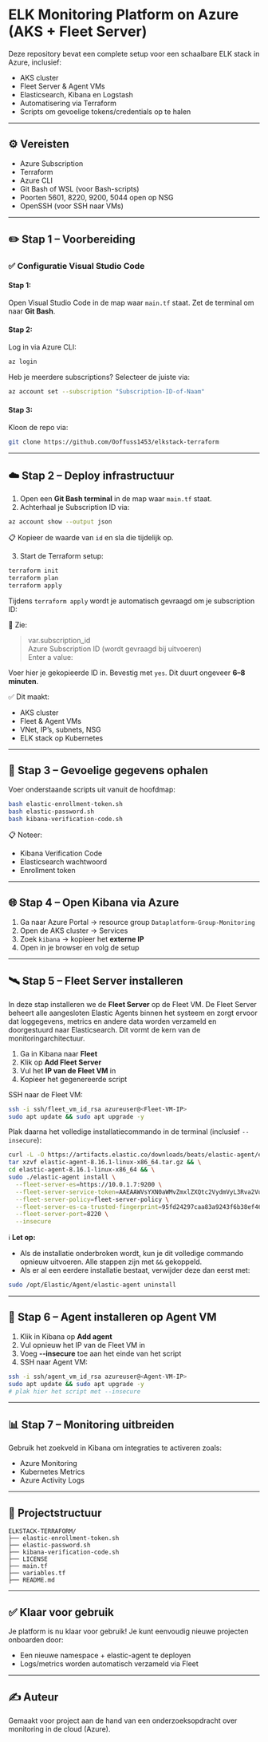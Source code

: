 # ELK Monitoring Platform on Azure (AKS + Fleet Server)

Deze repository bevat een complete setup voor een schaalbare ELK stack in Azure, inclusief:
- AKS cluster  
- Fleet Server & Agent VMs  
- Elasticsearch, Kibana en Logstash  
- Automatisering via Terraform  
- Scripts om gevoelige tokens/credentials op te halen  

---

## ⚙️ Vereisten

- Azure Subscription  
- Terraform  
- Azure CLI  
- Git Bash of WSL (voor Bash-scripts)  
- Poorten 5601, 8220, 9200, 5044 open op NSG  
- OpenSSH (voor SSH naar VMs)  

---

## ✏️ Stap 1 – Voorbereiding

### ✅ Configuratie Visual Studio Code

#### Stap 1:
Open Visual Studio Code in de map waar `main.tf` staat. Zet de terminal om naar **Git Bash**.

#### Stap 2:
Log in via Azure CLI:

```bash
az login
```

Heb je meerdere subscriptions? Selecteer de juiste via:

```bash
az account set --subscription "Subscription-ID-of-Naam"
```

#### Stap 3:
Kloon de repo via:

```bash
git clone https://github.com/Ooffuss1453/elkstack-terraform
```

---

## ☁️ Stap 2 – Deploy infrastructuur

1. Open een **Git Bash terminal** in de map waar `main.tf` staat.
2. Achterhaal je Subscription ID via:

```bash
az account show --output json
```

📋 Kopieer de waarde van `id` en sla die tijdelijk op.

3. Start de Terraform setup:

```bash
terraform init
terraform plan
terraform apply
```

Tijdens `terraform apply` wordt je automatisch gevraagd om je subscription ID:

📸 Zie:  
> var.subscription_id  
> Azure Subscription ID (wordt gevraagd bij uitvoeren)  
> Enter a value:

Voer hier je gekopieerde ID in. Bevestig met `yes`. Dit duurt ongeveer **6–8 minuten**.

✅ Dit maakt:  
- AKS cluster  
- Fleet & Agent VMs  
- VNet, IP’s, subnets, NSG  
- ELK stack op Kubernetes  

---

## 🔐 Stap 3 – Gevoelige gegevens ophalen

Voer onderstaande scripts uit vanuit de hoofdmap:

```bash
bash elastic-enrollment-token.sh
bash elastic-password.sh
bash kibana-verification-code.sh
```

📋 Noteer:
- Kibana Verification Code  
- Elasticsearch wachtwoord  
- Enrollment token  

---

## 🌐 Stap 4 – Open Kibana via Azure

1. Ga naar Azure Portal → resource group `Dataplatform-Group-Monitoring`  
2. Open de AKS cluster → Services  
3. Zoek `kibana` → kopieer het **externe IP**  
4. Open in je browser en volg de setup  

---

## 🛰️ Stap 5 – Fleet Server installeren

In deze stap installeren we de **Fleet Server** op de Fleet VM. De Fleet Server beheert alle aangesloten Elastic Agents binnen het systeem en zorgt ervoor dat loggegevens, metrics en andere data worden verzameld en doorgestuurd naar Elasticsearch. Dit vormt de kern van de monitoringarchitectuur.

1. Ga in Kibana naar **Fleet**  
2. Klik op **Add Fleet Server**  
3. Vul het **IP van de Fleet VM** in  
4. Kopieer het gegenereerde script  

SSH naar de Fleet VM:

```bash
ssh -i ssh/fleet_vm_id_rsa azureuser@<Fleet-VM-IP>
sudo apt update && sudo apt upgrade -y
```

Plak daarna het volledige installatiecommando in de terminal (inclusief `--insecure`):

```bash
curl -L -O https://artifacts.elastic.co/downloads/beats/elastic-agent/elastic-agent-8.16.1-linux-x86_64.tar.gz && \
tar xzvf elastic-agent-8.16.1-linux-x86_64.tar.gz && \
cd elastic-agent-8.16.1-linux-x86_64 && \
sudo ./elastic-agent install \
  --fleet-server-es=https://10.0.1.7:9200 \
  --fleet-server-service-token=AAEAAWVsYXN0aWMvZmxlZXQtc2VydmVyL3Rva2VuLTE3NDQ2MjY2MzI3NDQ6aUF5WWVBNGlRVk9Ya1ljcjU4TVJUQQ \
  --fleet-server-policy=fleet-server-policy \
  --fleet-server-es-ca-trusted-fingerprint=95fd24297caa83a9243f6b38ef46363435c98ef9aebe8e3e06af4ff603c2f09d \
  --fleet-server-port=8220 \
  --insecure
```

ℹ️ **Let op:**  
- Als de installatie onderbroken wordt, kun je dit volledige commando opnieuw uitvoeren. Alle stappen zijn met `&&` gekoppeld.  
- Als er al een eerdere installatie bestaat, verwijder deze dan eerst met:

```bash
sudo /opt/Elastic/Agent/elastic-agent uninstall
```
---

## 🤖 Stap 6 – Agent installeren op Agent VM

1. Klik in Kibana op **Add agent**  
2. Vul opnieuw het IP van de Fleet VM in  
3. Voeg **--insecure** toe aan het einde van het script  
4. SSH naar Agent VM:

```bash
ssh -i ssh/agent_vm_id_rsa azureuser@<Agent-VM-IP>
sudo apt update && sudo apt upgrade -y
# plak hier het script met --insecure
```

---

## 📊 Stap 7 – Monitoring uitbreiden

Gebruik het zoekveld in Kibana om integraties te activeren zoals:
- Azure Monitoring  
- Kubernetes Metrics  
- Azure Activity Logs  

---

## 📁 Projectstructuur

```
ELKSTACK-TERRAFORM/
├── elastic-enrollment-token.sh
├── elastic-password.sh
├── kibana-verification-code.sh
├── LICENSE
├── main.tf
├── variables.tf
├── README.md
```

---

## ✅ Klaar voor gebruik

Je platform is nu klaar voor gebruik! Je kunt eenvoudig nieuwe projecten onboarden door:
- Een nieuwe namespace + elastic-agent te deployen
- Logs/metrics worden automatisch verzameld via Fleet

---

## ✍️ Auteur

Gemaakt voor project aan de hand van een onderzoeksopdracht over monitoring in de cloud (Azure).
